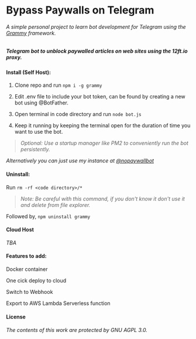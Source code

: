 # Bypass Paywalls on Telegram

###### _A simple personal project to learn bot development for Telegram using the [Grammy](https://github.com/grammyjs/grammY) framework._

##### Telegram bot to unblock paywalled articles on web sites using the 12ft.io proxy.

#### Install (Self Host):

1. Clone repo and run ```npm i -g grammy```

2. Edit .env file to include your bot token, can be found by creating a new bot using @BotFather.

3. Open terminal in code directory and run ```node bot.js```

4. Keep it running by keeping the terminal open for the duration of time you want to use the bot.

>_*Optional:* Use a startup manager like PM2 to conveniently run the bot persistently._

_*Alternatively you can just use my instance at [@nopaywallbot](https://nopaywallbot.t.me/)*_ 

#### Uninstall:

Run ```rm -rf <code directory>/*```

>_*Note:* Be careful with this command, if you don't know it don't use it and delete from file explorer._

Followed by, ```npm uninstall grammy```

#### Cloud Host

_TBA_

#### Features to add:

Docker container

One cick deploy to cloud

Switch to Webhook

Export to AWS Lambda Serverless function

#### License

###### The contents of this work are protected by GNU AGPL 3.0.
